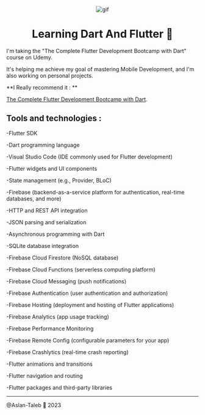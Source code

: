 <p align="center">
<img width="" src="https://i.pinimg.com/originals/89/8f/bd/898fbd8a5d79c90be4732525a122a96f.gif" align="center" alt="gif" />
<h1 align="center">Learning Dart And Flutter 📱
</h1>
</p>

I'm taking the "The Complete Flutter Development Bootcamp with Dart" course on Udemy.

It's helping me achieve my goal of mastering Mobile Development, and I'm also working on personal projects.



**I Really recommend it : **

[The Complete Flutter Development Bootcamp with Dart](https://www.udemy.com/course/flutter-bootcamp-with-dart).

## Tools and technologies : 

-Flutter SDK

-Dart programming language

-Visual Studio Code (IDE commonly used for Flutter development)

-Flutter widgets and UI components

-State management (e.g., Provider, BLoC)

-Firebase (backend-as-a-service platform for authentication, real-time databases, and more)

-HTTP and REST API integration

-JSON parsing and serialization

-Asynchronous programming with Dart

-SQLite database integration

-Firebase Cloud Firestore (NoSQL database)

-Firebase Cloud Functions (serverless computing platform)

-Firebase Cloud Messaging (push notifications)

-Firebase Authentication (user authentication and authorization)

-Firebase Hosting (deployment and hosting of Flutter applications)

-Firebase Analytics (app usage tracking)

-Firebase Performance Monitoring

-Firebase Remote Config (configurable parameters for your app)

-Firebase Crashlytics (real-time crash reporting)

-Flutter animations and transitions

-Flutter navigation and routing

-Flutter packages and third-party libraries

---

@Aslan-Taleb 📱 2023
